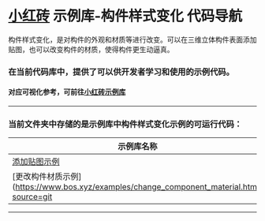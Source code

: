 # [小红砖](www.bos.xyz) 示例库-构件样式变化 代码导航


构件样式变化，是对构件的外观和材质等进行改变。可以在三维立体构件表面添加贴图，也可以改变构件的材质，使得构件更生动逼真。

### 在当前代码库中，提供了可以供开发者学习和使用的示例代码。

#### 对应可视化参考，可前往[小红砖示例库](https://www.bos.xyz/examples/)

---

### 当前文件夹中存储的是示例库中构件样式变化示例的可运行代码：

示例库名称 | 文件夹名称 
------------ | ------------- 
[添加贴图示例](https://www.bos.xyz/examples/add_texture.html?source=git) | add_texture
[更改构件材质示例](https://www.bos.xyz/examples/change_component_material.html?source=git | change_component_material

---
